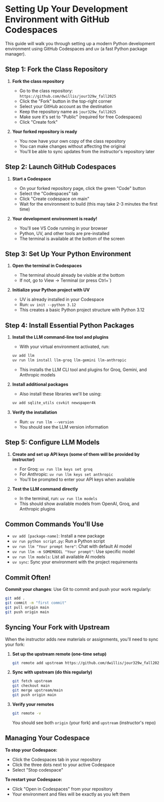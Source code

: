 # Setting Up Your Development Environment with GitHub Codespaces

This guide will walk you through setting up a modern Python development environment using GitHub Codespaces and uv (a fast Python package manager).

## Step 1: Fork the Class Repository

1. **Fork the class repository**
   - Go to the class repository: `https://github.com/dwillis/jour329w_fall2025`
   - Click the "Fork" button in the top-right corner
   - Select your GitHub account as the destination
   - Keep the repository name as `jour329w_fall2025`
   - Make sure it's set to "Public" (required for free Codespaces)
   - Click "Create fork"

2. **Your forked repository is ready**
   - You now have your own copy of the class repository
   - You can make changes without affecting the original
   - You'll be able to sync updates from the instructor's repository later

## Step 2: Launch GitHub Codespaces

1. **Start a Codespace**
   - On your forked repository page, click the green "Code" button
   - Select the "Codespaces" tab
   - Click "Create codespace on main"
   - Wait for the environment to build (this may take 2-3 minutes the first time)

2. **Your development environment is ready!**
   - You'll see VS Code running in your browser
   - Python, UV, and other tools are pre-installed
   - The terminal is available at the bottom of the screen

## Step 3: Set Up Your Python Environment

1. **Open the terminal in Codespaces**
   - The terminal should already be visible at the bottom
   - If not, go to View → Terminal (or press Ctrl+`)

2. **Initialize your Python project with UV**
   - UV is already installed in your Codespace
   - Run: `uv init --python 3.12`
   - This creates a basic Python project structure with Python 3.12

## Step 4: Install Essential Python Packages

1. **Install the LLM command-line tool and plugins**
   - With your virtual environment activated, run:
   ```bash
   uv add llm
   uv run llm install llm-groq llm-gemini llm-anthropic
   ```
   - This installs the LLM CLI tool and plugins for Groq, Gemini, and Anthropic models

2. **Install additional packages**
   - Also install these libraries we'll be using:
   ```bash
   uv add sqlite_utils csvkit newspaper4k
   ```

3. **Verify the installation**
   - Run: `uv run llm --version`
   - You should see the LLM version information

## Step 5: Configure LLM Models

1. **Create and set up API keys (some of them will be provided by instructor)**
   - For Groq: `uv run llm keys set groq`
   - For Anthropic: `uv run llm keys set anthropic`
   - You'll be prompted to enter your API keys when available

2. **Test the LLM command directly**
   - In the terminal, run: `uv run llm models`
   - This should show available models from OpenAI, Groq, and Anthropic plugins

## Common Commands You'll Use

- `uv add [package-name]`: Install a new package
- `uv run python script.py`: Run a Python script
- `uv run llm "Your prompt here"`: Chat with default AI model
- `uv run llm -m SOMEMODEL "Your prompt"`: Use specific model
- `uv run llm models`: List all available AI models
- `uv sync`: Sync your environment with the project requirements

## Commit Often!

**Commit your changes**: Use Git to commit and push your work regularly:
   ```bash
   git add .
   git commit -m "first commit"
   git pull origin main
   git push origin main
   ```

## Syncing Your Fork with Upstream

When the instructor adds new materials or assignments, you'll need to sync your fork:

1. **Set up the upstream remote (one-time setup)**
   ```bash
   git remote add upstream https://github.com/dwillis/jour329w_fall2025.git
   ```

2. **Sync with upstream (do this regularly)**
   ```bash
   git fetch upstream
   git checkout main
   git merge upstream/main
   git push origin main
   ```

3. **Verify your remotes**
   ```bash
   git remote -v
   ```
   You should see both `origin` (your fork) and `upstream` (instructor's repo)

## Managing Your Codespace

**To stop your Codespace:**
- Click the Codespaces tab in your repository
- Click the three dots next to your active Codespace
- Select "Stop codespace"

**To restart your Codespace:**
- Click "Open in Codespaces" from your repository
- Your environment and files will be exactly as you left them

